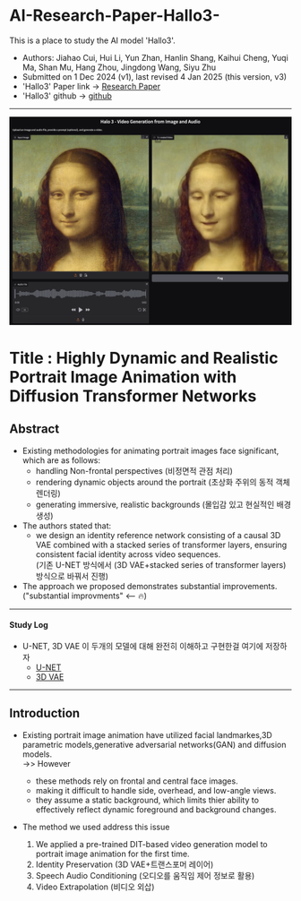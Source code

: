 # AI-Research-Paper-Hallo3-
This is a place to study the AI model 'Hallo3'.<br>
- Authors: Jiahao Cui, Hui Li, Yun Zhan, Hanlin Shang, Kaihui Cheng, Yuqi Ma, Shan Mu, Hang Zhou, Jingdong Wang, Siyu Zhu
- Submitted on 1 Dec 2024 (v1), last revised 4 Jan 2025 (this version, v3)
- 'Hallo3' Paper link -> [Research Paper](https://arxiv.org/abs/2412.00733v3)
- 'Hallo3' github -> [github](https://fudan-generative-vision.github.io/hallo3)
---
<img src='gradio.png' width=700>

# Title : Highly Dynamic and Realistic Portrait Image Animation with Diffusion Transformer Networks

## Abstract
- Existing methodologies for animating portrait images face significant, which are as follows:
  - handling Non-frontal perspectives (비정면적 관점 처리)
  - rendering dynamic objects around the portrait (초상화 주위의 동적 객체 렌더링)
  - generating immersive, realistic backgrounds (몰입감 있고 현실적인 배경 생성)
- The authors stated that:
  - we design an identity reference network consisting of a causal 3D VAE combined with a stacked series of transformer layers,
    ensuring consistent facial identity across video sequences.<br>
    (기존 U-NET 방식에서 (3D VAE+stacked series of transformer layers) 방식으로 바꿔서 진행)
- The approach we proposed demonstrates substantial improvements.<br>
  ("substantial improvments" <-- 🔥)
---
#### Study Log
- U-NET, 3D VAE 이 두개의 모델에 대해 완전히 이해하고 구현한걸 여기에 저장하자<br>
  - [U-NET](U-NET.md)<br>
  - [3D VAE](3D-VAE.md)
---
## Introduction
  - Existing portrait image animation have utilized facial landmarkes,3D parametric models,generative adversarial networks(GAN) and diffusion models.<br>
  ->> However
    - these methods rely on frontal and central face images.
    - making it difficult to handle side, overhead, and low-angle views.
    - they assume a static background, which limits thier ability to effectively reflect dynamic foreground and background changes.<br>
    
  - The method we used address this issue
    1. We applied a pre-trained DIT-based video generation model to portrait image animation for the first time.
    2. Identity Preservation (3D VAE+트랜스포머 레이어)
    3. Speech Audio Conditioning (오디오를 움직임 제어 정보로 활용)
    4. Video Extrapolation (비디오 외삽)
        
